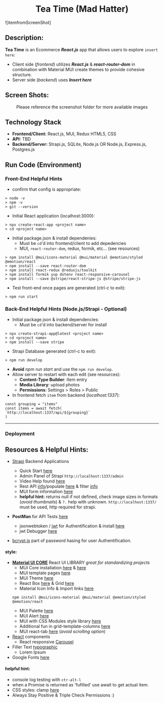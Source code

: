 <h1 align="center">Tea Time (Mad Hatter)</h1>

![itemfromScreenShot]

## Description:
**Tea Time** is an Ecommerce ***React.js*** app that allows users to explore `insert here`:
- Client side (*frontend*) utilizes ***React.js*** & ***react-router-dom*** in combination with Material MUI create themes to provide cohesive structure. 
- Server side (*backend*) uses ***Insert here***

## Screen Shots:
<p align="center">Please reference the screenshot folder for more available images</p>


## Technology Stack
- **Frontend/Client:** React.js, MUI, Redux HTML5, CSS
- **API:** TBD
- **Backend/Server:** Strapi.js, SQLite, Node.js OR Node.js, Express.js, Postgres.js

## Run Code (Environment)

### Front-End Helpful Hints 
- confirm that config is appropriate:
```
> node -v
> npm -v
> git --version
```
- Initial React application (localhost:3000):
```
> npx create-react-app <project name>
> cd <project name>
```
- Initial package.json & install dependenies:
    - Must be `cd`'d into frontend/client to add depedencies
    - MUI, `react-router-dom`, redux, formik, etc... (see resources)
    
```
> npm install @mui/icons-material @mui/material @emotion/styled @emotion/react
> npm install --save react-router-dom
> npm install react-redux @reduxjs/toolkit
> npm install formik yup dotenv react-responsive-carousel
> npm install --save @stripe/react-stripe-js @stripe/stripe-js
```
- Test front-end once pages are generated (ctrl-c to exit):
```
> npm run start
```

### Back-End Helpful Hints (Node.js/Strapi - Optional)
- Initial package.json & install dependencies:
    - Must be `cd`'d into backend/server for install
```
> npx create-strapi-app@latest <project name>
> cd <project name>
> npm install --save stripe
```
- Strapi Database generated (ctrl-c to exit):
```
> npm run develop
```
- **Avoid** *npm run start* and use the `npm run develop`. 
- Allow server to restart with each edit (see resources): 
    - **Content-Type Builder**: Item entry
    - **Media Library**: upload photos
    - **Permissions**: Settings > Roles > Public 
- In frontend fetch `item` from backend (*localhost:1337*):
```
const grouping = "items"
const items = await fetch(
`http://localhost:1337/api/${grouping}`
)
```
--------------------------
### Deployment

## Resources & Helpful Hints:
- [Strapi](https://strapi.io/) Backend Applications
    - Quick Start [here](https://docs.strapi.io/dev-docs/quick-start)
    - Admin Panel of Strapi `http://localhost:1337/admin`
    - Video Help found [here](https://www.youtube.com/watch?v=gB8HRpIAE3o)
    - Rest API [info](https://docs.strapi.io/dev-docs/api/rest)/populate [here](https://docs.strapi.io/dev-docs/api/rest/populate-select) & filter [info](https://docs.strapi.io/dev-docs/api/rest/filters-locale-publication)
    - MUI form information [here](https://mui.com/material-ui/api/form-control/)
    - **helpful hint:** returns null if not defined, check image sizes in formats (*avoid thumbnails*) & `?.` help with unknown. `http://localhost:1337/` must be used, http required for strapi. 

- **PostMan** for API Tests [here](https://www.postman.com/)
    - jsonwebtoken / [jwt](https://jwt.io/) for Authentification & install [here](https://www.npmjs.com/package/jsonwebtoken)
    - jwt Debugger [here](https://jwt.io/#debugger-io)
- [bcrypt.js](https://www.npmjs.com/package/bcryptjs) part of password hasing for user Authentification. 


#### **style:** 
- **[Material UI CORE](https://mui.com/)** React UI LIBRARY *great for standardizing projects*
    - MUI Core installation [here](https://www.npmjs.com/package/@mui/material) & [here](https://mui.com/material-ui/getting-started/installation/)
    - MUI template pages [here](https://mui.com/material-ui/getting-started/templates/)
    - MUI Theme [here](https://mui.com/material-ui/customization/theming/)
    - React Box [here](https://mui.com/material-ui/react-box/) & Grid [here](https://mui.com/material-ui/react-grid/)
    - Material Icon Info & Import links [here](https://mui.com/material-ui/material-icons/)
    ```
    npm install @mui/icons-material @mui/material @emotion/styled @emotion/react
    ```
    - MUI Palette [here](https://mui.com/material-ui/customization/palette/)
    - MUI Alert [here](https://mui.com/material-ui/react-alert/)
    - MUI with CSS Modules style library [here](https://mui.com/material-ui/guides/interoperability/)
    - Additional fun in grid-template-columns [here](https://developer.mozilla.org/en-US/docs/Web/CSS/grid-template-columns)
    - MUI react-tab [here](https://mui.com/material-ui/react-tabs/) (*avoid scrolling option*)
- [React](https://react.dev/) components
    - React responsive [Carousel](https://www.npmjs.com/package/react-responsive-carousel)
- Filler Text [typographic](https://generator.lorem-ipsum.info/)
    - Lorem Ipsum 
- Google Fonts [here](https://fonts.google.com/)

#### **helpful hint:** 
- console log testing with `ctr-alt-l` 
- when a Promise is returned as 'fufilled' use await to get actual item.
- CSS styles: clamp [here](https://developer.mozilla.org/en-US/docs/Web/CSS/clamp)
- Always Stay Positive & Triple Check Permissions :)


<!-- 
### TODO stx: 
Future Structure (stx):


-->